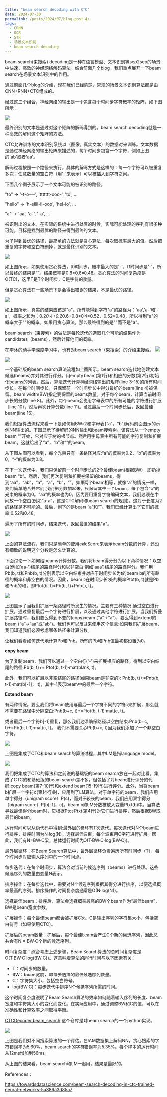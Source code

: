 ```yaml
---
title: "beam search decoding with CTC"
date: 2024-07-30
permalink: /posts/2024/07/blog-post-4/
tags:
  - CRNN
  - OCR
  - STR
  - 场景文本识别
  - beam search decoding
---
```


beam search(束搜索) decoding是一种在语言模型、文本识别等sep2sep的场景中快速、高效的神经网络解码算法。结合前面几个blog，我们重点展开一下beam search在场景文本识别中的作用。

通过前面几个blog的介绍，现在我们已经清楚，常规的场景文本识别算法都是由CNN+RNN+CTC组成的。

经过这三个组合，神经网络的输出是一个包含每个时间步字符概率的矩阵，如下图所示：

![](https://borninfreedom.github.io/images/2024/07/ctc_out.png)


最终识别的文本是通过对这个矩阵的解码得到的。beam search decoding就是一种高效的解码这个矩阵的方法。

CTC允许训练的文本识别系统以（图像，真实文本）的数据对来训练。文本数据是通过神经网络的输出矩阵来描述的，每个时间步包含一个字符，例如上图的'ab'或者'aa'。

解码过程按照一个路径来执行，具体的解码方式是这样的：每一个字符可以被重复多次；任意数量的空白符（用'-'来表示）可以被插入到字符之间。

下面几个例子展示了一个文本可能的被识别的路径。

"to" -> '-t-o---', 'ttttttt-ooo-', 'to', ...

"hello" -> 'h-ellll-ll-ooo', 'hel-lo', ...

"a" -> 'aa', 'a-', '-a', ...

被识别出的文本，在实际的系统中进行处理的时候，实际可能处理的序列有很多种可能。目标是找到最优的路径来得到最终的文本。

为了得到最优的路径，最简单的方法就是贪心算法，每次取概率最大的值。然后把重复的字符和空白符删掉，就是最终识别的文本。

![](https://borninfreedom.github.io/images/2024/07/beam1.png)

如上图所示，如果使用贪心算法，t0时间步，概率最大的是'-'，t1时间步是'-'，所以最终的结果是“”。结果概率是0.8*0.6=0.48。贪心算法的时间复杂度是O(TC)，这里T是T个时间步，C是字符的数量。

但是贪心算法在一些场景下是会得出错误的结果，不是最优的路径。

![](https://borninfreedom.github.io/images/2024/07/beam2.png)

如上图所示，真实的结果应该是"a"。所有能得到字符"a"的路径为：'aa','a-'和'-a'，概率之和为：0.2*0.4+0.2*0.6+0.8*0.4=0.52，0.52>0.48，所以得到"a"的概率大于""的概率。如果用贪心算法，那么最终得到的是""而不是"a"。

beam search（束搜索）的做法是每轮迭代的选取几个可能的结果作为candidates（beams），然后计算他们的概率。

在李沐的动手学深度学习中，也有对beam search（束搜索）的介绍[束搜索](https://zh.d2l.ai/chapter_recurrent-modern/beam-search.html#id5)。
![](https://borninfreedom.github.io/images/2024/07/beam10.png)

![](https://borninfreedom.github.io/images/2024/07/beam4.png)

一个基础版的beam search算法流程如上图所示。beam search迭代地创建文本候选(beams)并对其进行评分。用empty beam(第1行)和相应的分数(第2行)初始化beams的列表。然后，算法迭代计算神经网络输出的矩阵(line 3-15)的所有时间步长。在每个时间步长，只保留前一个时间步长中得分最好的beam(line 4)被保留。beam width(BW)指定要保留的beams数量。对于每个beam，计算当前时间步长的分数(line 8)。此外，每个beam会使用字母表中的所有可能的字符进行扩展（line 10），然后再次计算分数(line 11)。经过最后一个时间步长后，返回最佳beam(line 16)。


我们根据算法流程来看一下是如何用BW=2和字母表{“a”，“b”}解码前面图示的示例NN输出的。下图显示了待解码的NN输出和beam搜索树。该算法从一个empty beam “”开始，它对应于树的根节点。然后用字母表中所有可能的字符复制和扩展beam。这就给出了“a”，“b”和“”的beam。

从下图左图可以看到，每个光束只有一条路径对应:“a”的概率为0.2，“b”的概率为0，“-”的概率为0.8。

在下一次迭代中，我们只保留前一个时间步长的2个最佳beam(根据BW)，即扔掉beam “b”。然后，我们再次复制和扩展被保留的beams，得到“aa”，“ab”，“a”，“a”，“b”，“”。如果两个beam相等，就像“a”的情况一样，我们简单地合并它们:我们把分数加起来，只保留其中一个beam。每个包含“b”的光束的概率为0。“aa”的概率也为0，因为要用重复字符编码文本，我们必须在中间放一个空白(例如“a-a”，这是CTC解码和beam search的规则)，这对于长度为2的路径是不可能的。最后，剩下的是beam “a”和“”。我们已经计算出了它们的概率:0.52和0.48。

遍历了所有的时间步，结束迭代，返回最佳的结果"a"。

![](https://borninfreedom.github.io/images/2024/07/beam6.png)


上面的算法流程，我们只是简单的使用calcScore来表示beam分数的计算，还没有细致的说明这个分数是怎么计算的。

下面讨论一下如何给beams计算分数。我们将beam得分分为以下两种情况：以空白(例如'aa-')结尾的路径得分和以非空白(例如'aaa')结尾的路径得分。我们用Pb(b, t)和Pnb(b, t)分别表示以空白结束并对应于时间步长为t的beam b的所有路径的概率和非空白的情况。因此，beam b在时间步长t处的概率Ptot(b, t)就是Pb和Pnb的和，即Ptot(b, t)=Pb(b, t)+Pnb(b, t)。


![](https://borninfreedom.github.io/images/2024/07/beam7.png)

上图显示了当我们扩展一条路径时所发生的情况。主要有三种情况:通过空白进行扩展，通过重复最后一个字符进行扩展，以及通过其他字符进行扩展。当我们折叠扩展路径时，我们要么得到不变的(copy)beam (“a”→“a”)，要么得到extend的beam (“a”→“aa”或“ab”)。我们也可以反过来使用这个信息:如果我们扩展beam，我们知道我们必须考虑哪条路径来计算分数。

让我们看看如何迭代地计算Pb和Pnb。所有的Pb和Pnb值最初都设置为0。

**copy beam**

为了复制beam，我们可以通过一个空白符('-')来扩展相应的路径，得到以空白结尾的路径:Pb(b, t)+= Ptot(b, t-1)·mat(blank, t)。

此外，我们可以扩展以非空结尾的路径(如果beam是非空的): Pnb(b, t)+=Pnb(b, t-1)·mat(b[-1]， t)，其中-1表示beam中的最后一个字符。


**Extend beam**

有两种情况。要么我们将beam使用与最后一个字符不同的字符c来扩展，那么就不需要在路径中分隔空白:Pnb(b+c, t)+=Ptot(b, t-1)·mat(c, t)。

或者最后一个字符b[-1]重复，那么我们必须确保路径以空白结束:Pnb(b+c, t)+=Pb(b, t-1)·mat(c, t)。 我们不需要关心Pb(b+c, t)因为我们添加了一个非空白字符。


![](https://borninfreedom.github.io/images/2024/07/beam8.png)

上图是集成了CTC和beam search的算法过程，其中LM是指language model。

![](https://borninfreedom.github.io/images/2024/07/beam9.png)

我们把集成了CTC的算法和之前说的基础版的beam search放在一起对比看。集成了CTC的和基础版的beam search差不多，但包括了对beam进行评分的代码:copy beam(第7-10行)和extend beam(15-19行)进行评分。此外，当将beam b扩展一个字符c(第14行)时，应用到了LM算法。对于单字符的beam，我们应用单字得分（unigram score）P(c)，而对于较长的beam，我们应用双字得分（bigram score）P(b[-1]，c)。beam b的LM分数被放入变量Ptxt(b)中。当算法寻找最佳得分beam时，它根据Ptot·Ptxt(第4行)对它们进行排序，然后根据BW取最佳的beam。

运行时间可以从伪代码中得到:最外层的循环有T次迭代。每次迭代对N个beam进行排序，排序时间为N·log(N)。选择最佳波束，每个波束用C字符进行扩展。因此，我们有N=BW·C梁，总体运行时间为O(T·BW·C·log(BW·C))。

最外层循环：在Beam Search算法中，最外层循环负责遍历所有时间步（T），每个时间步对应输入序列中的一个时间点。

每步迭代：在每个时间步，算法会对当前的候选序列（beams）进行处理。这些候选序列的数量由变量N表示。

排序操作：在每步迭代中，需要对N个候选序列根据其得分进行排序，以便选择概率最高的序列。排序操作的时间复杂度通常是O(N·log(N))。

选择最佳beam：排序后，算法会选择概率最高的BW个beam作为“最佳beam”，BW是beam宽度参数。

扩展操作：每个最佳beam都会被扩展C次。C是输出序列的字符集大小，包括空白符号（如果使用CTC）。

扩展后的beam数量：扩展后，每个最佳beam会产生C个新的候选序列，因此总共会有N = BW·C个新的候选序列。

时间复杂度：综合考虑上述步骤，Beam Search算法的总时间复杂度是O(T·BW·C·log(BW·C))。这意味着算法的运行时间与以下因素有关：
   - T：时间步的数量。
   - BW：beam宽度，即每步选择的最佳候选序列数量。
   - C：字符集大小，包括空白符号。
   - log(BW·C)：每步迭代中排序N个候选序列所需的时间。

这个时间复杂度说明了Beam Search算法的效率如何随着输入序列的长度、beam宽度和字符集大小的变化而变化。在实际应用中，通过调整BW和C的值，可以在准确性和计算效率之间取得平衡。

[CTCDecoder.beam_search](https://github.com/githubharald/CTCDecoder/blob/master/ctc_decoder/beam_search.py) 这个仓库是对beam search的一个python实现。


![](https://borninfreedom.github.io/images/2024/07/beam11.png)

上图是我们对不同搜索算法的一个评估。在IAM数据集上解码NN，贪心搜索的字符错误率为5.60%，beam search的字符错误率为5.35%。每个样本的运行时间从12ms增加到56ms。

从上图的结果看，beam search和LM一起用，结果是最好的。



References：

https://towardsdatascience.com/beam-search-decoding-in-ctc-trained-neural-networks-5a889a3d85a7






